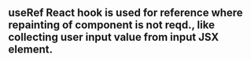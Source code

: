 ## useRef React hook is used for reference where repainting of component is not reqd., like collecting user input value from input JSX element.
